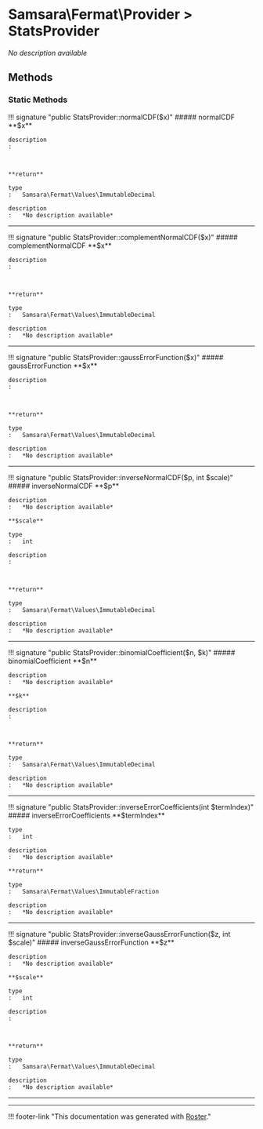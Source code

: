 # Samsara\Fermat\Provider > StatsProvider

*No description available*


## Methods


### Static Methods

!!! signature "public StatsProvider::normalCDF($x)"
    ##### normalCDF
    **$x**

    description
    :   
    
    

    **return**

    type
    :   Samsara\Fermat\Values\ImmutableDecimal

    description
    :   *No description available*

---

!!! signature "public StatsProvider::complementNormalCDF($x)"
    ##### complementNormalCDF
    **$x**

    description
    :   
    
    

    **return**

    type
    :   Samsara\Fermat\Values\ImmutableDecimal

    description
    :   *No description available*

---

!!! signature "public StatsProvider::gaussErrorFunction($x)"
    ##### gaussErrorFunction
    **$x**

    description
    :   
    
    

    **return**

    type
    :   Samsara\Fermat\Values\ImmutableDecimal

    description
    :   *No description available*

---

!!! signature "public StatsProvider::inverseNormalCDF($p, int $scale)"
    ##### inverseNormalCDF
    **$p**

    description
    :   *No description available*

    **$scale**

    type
    :   int

    description
    :   
    
    

    **return**

    type
    :   Samsara\Fermat\Values\ImmutableDecimal

    description
    :   *No description available*

---

!!! signature "public StatsProvider::binomialCoefficient($n, $k)"
    ##### binomialCoefficient
    **$n**

    description
    :   *No description available*

    **$k**

    description
    :   
    
    

    **return**

    type
    :   Samsara\Fermat\Values\ImmutableDecimal

    description
    :   *No description available*

---

!!! signature "public StatsProvider::inverseErrorCoefficients(int $termIndex)"
    ##### inverseErrorCoefficients
    **$termIndex**

    type
    :   int

    description
    :   *No description available*

    **return**

    type
    :   Samsara\Fermat\Values\ImmutableFraction

    description
    :   *No description available*

---

!!! signature "public StatsProvider::inverseGaussErrorFunction($z, int $scale)"
    ##### inverseGaussErrorFunction
    **$z**

    description
    :   *No description available*

    **$scale**

    type
    :   int

    description
    :   
    
    

    **return**

    type
    :   Samsara\Fermat\Values\ImmutableDecimal

    description
    :   *No description available*

---




---
!!! footer-link "This documentation was generated with [Roster](https://jordanrl.github.io/Roster/)."